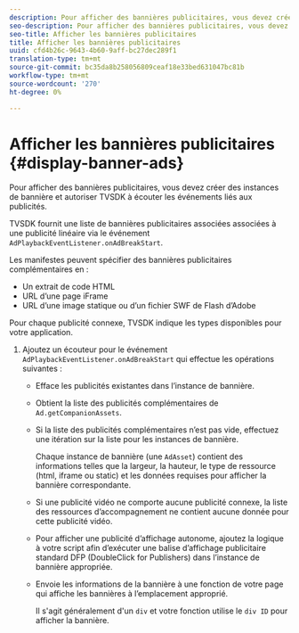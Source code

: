 ```yaml
---
description: Pour afficher des bannières publicitaires, vous devez créer des instances de bannière et autoriser TVSDK à écouter les événements liés aux publicités.
seo-description: Pour afficher des bannières publicitaires, vous devez créer des instances de bannière et autoriser TVSDK à écouter les événements liés aux publicités.
seo-title: Afficher les bannières publicitaires
title: Afficher les bannières publicitaires
uuid: cfd4b26c-9643-4b60-9aff-bc27dec289f1
translation-type: tm+mt
source-git-commit: bc35da8b258056809ceaf18e33bed631047bc81b
workflow-type: tm+mt
source-wordcount: '270'
ht-degree: 0%

---
```



# Afficher les bannières publicitaires {#display-banner-ads}

Pour afficher des bannières publicitaires, vous devez créer des instances de bannière et autoriser TVSDK à écouter les événements liés aux publicités.

TVSDK fournit une liste de bannières publicitaires associées associées à une publicité linéaire via le événement `AdPlaybackEventListener.onAdBreakStart`.

Les manifestes peuvent spécifier des bannières publicitaires complémentaires en :

* Un extrait de code HTML
* URL d’une page iFrame
* URL d’une image statique ou d’un fichier SWF de Flash d’Adobe

Pour chaque publicité connexe, TVSDK indique les types disponibles pour votre application.

1. Ajoutez un écouteur pour le événement `AdPlaybackEventListener.onAdBreakStart` qui effectue les opérations suivantes :

   * Efface les publicités existantes dans l’instance de bannière.
   * Obtient la liste des publicités complémentaires de `Ad.getCompanionAssets`.
   * Si la liste des publicités complémentaires n’est pas vide, effectuez une itération sur la liste pour les instances de bannière.

      Chaque instance de bannière (une `AdAsset`) contient des informations telles que la largeur, la hauteur, le type de ressource (html, iframe ou static) et les données requises pour afficher la bannière correspondante.
   * Si une publicité vidéo ne comporte aucune publicité connexe, la liste des ressources d’accompagnement ne contient aucune donnée pour cette publicité vidéo.
   * Pour afficher une publicité d’affichage autonome, ajoutez la logique à votre script afin d’exécuter une balise d’affichage publicitaire standard DFP (DoubleClick for Publishers) dans l’instance de bannière appropriée.
   * Envoie les informations de la bannière à une fonction de votre page qui affiche les bannières à l’emplacement approprié.

      Il s&#39;agit généralement d&#39;un `div` et votre fonction utilise le `div ID` pour afficher la bannière.